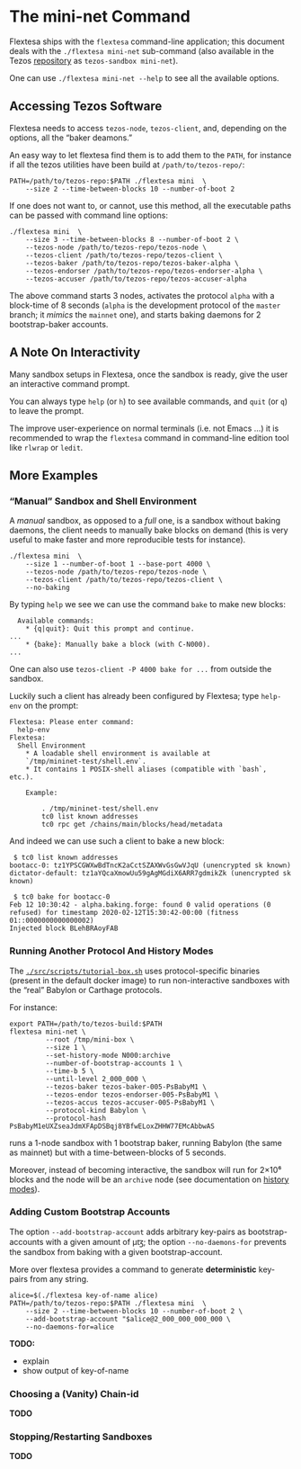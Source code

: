 The mini-net Command
====================

Flextesa ships with the `flextesa` command-line application; this document deals
with the `./flextesa mini-net` sub-command (also available in the Tezos
[repository](https://tezos.gitlab.io/developer/flextesa.html) as `tezos-sandbox
mini-net`).

One can use `./flextesa mini-net --help` to see all the available options.

Accessing Tezos Software
------------------------

Flextesa needs to access `tezos-node`, `tezos-client`, and, depending on the
options, all the “baker deamons.”

An easy way to let flextesa find them is to add them to the `PATH`, for instance
if all the tezos utilities have been build at `/path/to/tezos-repo/`:

    PATH=/path/to/tezos-repo:$PATH ./flextesa mini  \
        --size 2 --time-between-blocks 10 --number-of-boot 2

If one does not want to, or cannot, use this method, all the executable paths
can be passed with command line options:

    ./flextesa mini  \
        --size 3 --time-between-blocks 8 --number-of-boot 2 \
        --tezos-node /path/to/tezos-repo/tezos-node \
        --tezos-client /path/to/tezos-repo/tezos-client \
        --tezos-baker /path/to/tezos-repo/tezos-baker-alpha \
        --tezos-endorser /path/to/tezos-repo/tezos-endorser-alpha \
        --tezos-accuser /path/to/tezos-repo/tezos-accuser-alpha

The above command starts 3 nodes, activates the protocol `alpha` with a
block-time of 8 seconds (`alpha` is the development protocol of the `master`
branch; it *mimics* the `mainnet` one), and starts baking daemons for 2
bootstrap-baker accounts.

A Note On Interactivity
-----------------------

Many sandbox setups in Flextesa, once the sandbox is ready, give the user an
interactive command prompt.

You can always type `help` (or `h`) to see available commands, and `quit` (or
`q`) to leave the prompt.

The improve user-experience on normal terminals (i.e. not Emacs …) it is
recommended to wrap the `flextesa` command in command-line edition tool like
`rlwrap` or `ledit`.

More Examples
-------------

### “Manual” Sandbox and Shell Environment

A *manual* sandbox, as opposed to a *full* one, is a sandbox without baking
daemons, the client needs to manually bake blocks on demand (this is very useful
to make faster and more reproducible tests for instance).


    ./flextesa mini  \
        --size 1 --number-of-boot 1 --base-port 4000 \
        --tezos-node /path/to/tezos-repo/tezos-node \
        --tezos-client /path/to/tezos-repo/tezos-client \
        --no-baking

By typing `help` we see we can use the command `bake` to make new blocks:

```
  Available commands:
    * {q|quit}: Quit this prompt and continue.
...
    * {bake}: Manually bake a block (with C-N000).
...
```

One can also use `tezos-client -P 4000 bake for ...` from outside the sandbox.

Luckily such a client has already been configured by Flextesa; type `help-env`
on the prompt:

```
Flextesa: Please enter command:
  help-env
Flextesa:
  Shell Environment
    * A loadable shell environment is available at
    `/tmp/mininet-test/shell.env`.
    * It contains 1 POSIX-shell aliases (compatible with `bash`, etc.).
    
    Example:
    
        . /tmp/mininet-test/shell.env
        tc0 list known addresses
        tc0 rpc get /chains/main/blocks/head/metadata
```

And indeed we can use such a client to bake a new block:

```
 $ tc0 list known addresses
bootacc-0: tz1YPSCGWXwBdTncK2aCctSZAXWvGsGwVJqU (unencrypted sk known)
dictator-default: tz1aYQcaXmowUu59gAgMGdiX6ARR7gdmikZk (unencrypted sk known)

 $ tc0 bake for bootacc-0
Feb 12 10:30:42 - alpha.baking.forge: found 0 valid operations (0 refused) for timestamp 2020-02-12T15:30:42-00:00 (fitness 01::0000000000000002)
Injected block BLehBRAoyFAB
```


### Running Another Protocol And History Modes

The
[`./src/scripts/tutorial-box.sh`](https://gitlab.com/tezos/flextesa/blob/master/src/scripts/tutorial-box.sh)
uses protocol-specific binaries (present in the default docker image) to run
non-interactive sandboxes with the “real” Babylon or Carthage protocols.

For instance:

    export PATH=/path/to/tezos-build:$PATH
    flextesa mini-net \
             --root /tmp/mini-box \
             --size 1 \
             --set-history-mode N000:archive 
             --number-of-bootstrap-accounts 1 \
             --time-b 5 \
             --until-level 2_000_000 \
             --tezos-baker tezos-baker-005-PsBabyM1 \
             --tezos-endor tezos-endorser-005-PsBabyM1 \
             --tezos-accus tezos-accuser-005-PsBabyM1 \
             --protocol-kind Babylon \
             --protocol-hash PsBabyM1eUXZseaJdmXFApDSBqj8YBfwELoxZHHW77EMcAbbwAS

runs a 1-node sandbox with 1 bootstrap baker, running Babylon (the same as
mainnet) but with a time-between-blocks of 5 seconds.

Moreover, instead of becoming interactive, the sandbox will run for 2×10⁶ blocks
and the node will be an `archive` node (see documentation on
[history modes](https://tezos.gitlab.io/user/history_modes.html)).

### Adding Custom Bootstrap Accounts

The option `--add-bootstrap-account` adds arbitrary key-pairs as
bootstrap-accounts with a given amount of μꜩ; the option `--no-daemons-for`
prevents the sandbox from baking with a given bootstrap-account.

More over flextesa provides a command to generate **deterministic** key-pairs
from any string.

    alice=$(./flextesa key-of-name alice)
    PATH=/path/to/tezos-repo:$PATH ./flextesa mini  \
        --size 2 --time-between-blocks 10 --number-of-boot 2 \
        --add-bootstrap-account "$alice@2_000_000_000_000 \
        --no-daemons-for=alice

**TODO:**

- explain
- show output of key-of-name

### Choosing a (Vanity) Chain-id

**TODO**

### Stopping/Restarting Sandboxes

**TODO**


